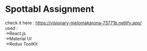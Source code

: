 # Spottabl Assignment
check it here : https://visionary-melomakarona-73771b.netlify.app/ </br>
used :
</br>->React.js
</br>->Material UI
</br>->Redux ToolKit


